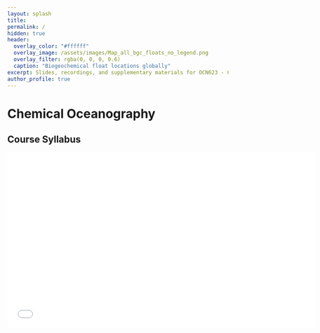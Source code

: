 ```yaml
---
layout: splash
title:  
permalink: /
hidden: true
header:
  overlay_color: "#ffffff"
  overlay_image: /assets/images/Map_all_bgc_floats_no_legend.png
  overlay_filter: rgba(0, 0, 0, 0.6)
  caption: "Biogeochemical float locations globally"
excerpt: Slides, recordings, and supplementary materials for OCN623 - Chemical Oceanography at the University of Hawaiʻi at Mānoa
author_profile: true
---
```

# Chemical Oceanography

## Course Syllabus
<embed src="assets/pdfs/OCN_623_Syllabus_2025_v1.pdf" type="application/pdf" width="700px" height="400px" />

